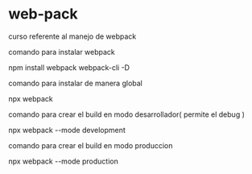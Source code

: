 # web-pack
curso referente al manejo de webpack

comando para instalar webpack

npm install webpack webpack-cli -D
 
comando para instalar de manera global 

npx webpack

comando para crear el build en modo desarrollador( permite el debug )

npx webpack --mode development

comando para crear el build en modo produccion 

npx webpack --mode production